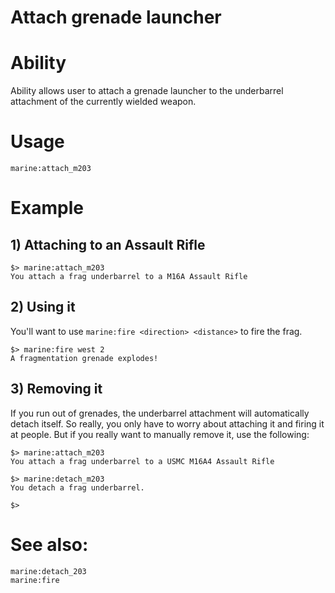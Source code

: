 # Attach grenade launcher

# Ability
Ability allows user to attach a grenade launcher to the underbarrel attachment of the currently wielded weapon.

# Usage
```
marine:attach_m203
```

# Example
## 1) Attaching to an Assault Rifle
```
$> marine:attach_m203
You attach a frag underbarrel to a M16A Assault Rifle
```

## 2) Using it
You'll want to use `marine:fire <direction> <distance>` to fire the frag.
```
$> marine:fire west 2
A fragmentation grenade explodes!
```
## 3) Removing it 
If you run out of grenades, the underbarrel attachment will automatically detach itself. So really, you only have to worry about attaching it and firing it at people. But if you really want to manually remove it, use the following:
```
$> marine:attach_m203
You attach a frag underbarrel to a USMC M16A4 Assault Rifle

$> marine:detach_m203
You detach a frag underbarrel.

$>
```

# See also:
```
marine:detach_203
marine:fire
```
